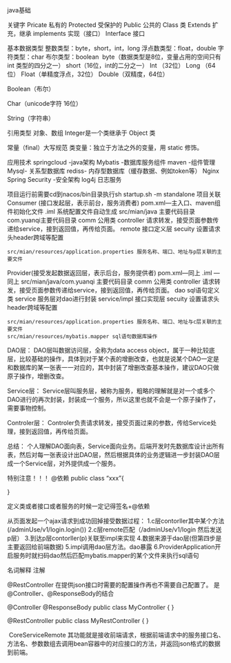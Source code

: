 java基础

关键字
Pricate 私有的
Protected 受保护的
Public 公共的
Class 类
Extends 扩充，继承
implements 实现（接口）
Interface 接口

基本数据类型
整数类型：byte，short，int，long
浮点数类型：float，double
字符类型：char
布尔类型：boolean 
byte（数据类型是8位，变量占用的空间只有 int 类型的四分之一）
short（16位，int的二分之一）
Int （32位）
Long （64位）
Float（单精度浮点，32位）
Double（双精度，64位）

Boolean（布尔）

Char（unicode字符 16位）

String（字符串）

引用类型
对象、数组
Integer是一个类继承于 Object 类

常量（final）大写规范
类变量：独立于方法之外的变量，用 static 修饰。








应用技术
springcloud -java架构
Mybatis -数据库服务组件
maven -组件管理
Mysql- 关系型数据库
rediss- 内存型数据库（缓存数据、例如token等）
Nginx
Spring Security -安全架构
log4j 日志服务


项目运行前需要cd到nacos/bin目录执行sh startup.sh -m standalone
项目关联
Consumer (接口发起层，表示前台，服务消费者)
	pom.xml—主入口、maven组件初始化文件
	.iml 系统配置文件自动生成
	src/mian/java 主要代码目录
		com.yuanqi主要代码目录
		comm 公用类
		controller 请求转发，接受页面参数传递给service，接到返回值，再传给页面。
		remote 接口定义层
		secuity 设置请求头header跨域等配置
		
	src/mian/resources/application.properties 服务名称、端口、地址与p层关联的主要文件

Provider(接受发起数据返回层，表示后台，服务提供者)
	pom.xml—同上
	.iml —同上
	src/mian/java/com.yuanqi 主要代码目录
		comm 公用类
		controller 请求转发，接受页面参数传递给service，接到返回值，再传给页面。
		dao sql语句定义类
		service   服务层对dao进行封装
		service/impl  接口实现层
		secuity 设置请求头header跨域等配置
		
	src/mian/resources/application.properties 服务名称、端口、地址与c层关联的主要文件
	src/mian/resources/mybatis.mapper sql语句数据库操作

	
DAO层：
DAO层叫数据访问层，全称为data access object，属于一种比较底层，比较基础的操作，具体到对于某个表的增删改查，也就是说某个DAO一定是和数据库的某一张表一一对应的，其中封装了增删改查基本操作，建议DAO只做原子操作，增删改查。

Service层：
Service层叫服务层，被称为服务，粗略的理解就是对一个或多个DAO进行的再次封装，封装成一个服务，所以这里也就不会是一个原子操作了，需要事物控制。

Controler层：
Controler负责请求转发，接受页面过来的参数，传给Service处理，接到返回值，再传给页面。

总结：
个人理解DAO面向表，Service面向业务。后端开发时先数据库设计出所有表，然后对每一张表设计出DAO层，然后根据具体的业务逻辑进一步封装DAO层成一个Service层，对外提供成一个服务。

	

特别注意！！！
@依赖
public class “xxx”{

}

定义类或者接口或者服务的时候一定记得签名+@依赖


从页面发起一个ajax请求到成功回掉接受数据过程：
1.c层contorller其中某个方法(/adminUse/v1/login.login())
2.c层remote匹配（/adminUse/v1/login 然后发送p层）
3.到达p层contorller(p)关联至impl来实现
4.数据来源于dao层(但第四步是主要返回给前端数据)
5.impl调用dao层方法。dao暴露
6.ProviderApplication开启服务时就扫码dao然后匹配mybatis.mapper的某个文件来执行sql语句


名词解释 注解

@RestController  在提供json接口时需要的配置操作再也不需要自己配置了。
是@Controller、@ResponseBody的结合


@Controller
@ResponseBody
public class MyController { }

@RestController
public class MyRestController { }

 CoreServiceRemote 
其功能就是接收前端请求，根据前端请求中的服务接口名、方法名、参数数组去调用bean容器中的对应接口的方法，并返回json格式的数据到前端。
